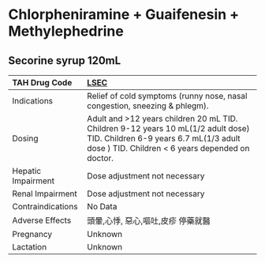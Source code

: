 # Chlorpheniramine + Guaifenesin + Methylephedrine

## Secorine syrup 120mL

| TAH Drug Code      | [**LSEC**](https://www.tahsda.org.tw/drugs/hissearch.php?drug_code=LSEC)                                                                                                      |
|:-------------------|:------------------------------------------------------------------------------------------------------------------------------------------------------------------------------|
| Indications        | Relief of cold symptoms (runny nose, nasal congestion, sneezing & phlegm).                                                                                                    |
| Dosing             | Adult and >12 years children 20 mL TID. Children 9-12 years 10 mL(1/2 adult dose) TID. Children 6-9 years 6.7 mL(1/3 adult dose ) TID. Children < 6 years depended on doctor. |
| Hepatic Impairment | Dose adjustment not necessary                                                                                                                                                 |
| Renal Impairment   | Dose adjustment not necessary                                                                                                                                                 |
| Contraindications  | No Data                                                                                                                                                                       |
| Adverse Effects    | 頭暈,心悸, 惡心,嘔吐,皮疹 停藥就醫                                                                                                                                            |
| Pregnancy          | Unknown                                                                                                                                                                       |
| Lactation          | Unknown                                                                                                                                                                       |

